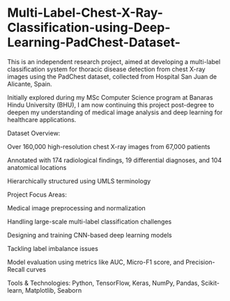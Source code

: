 # Multi-Label-Chest-X-Ray-Classification-using-Deep-Learning-PadChest-Dataset-
This is an independent research project, aimed at developing a multi-label classification system for thoracic disease detection from chest X-ray images using the PadChest dataset, collected from Hospital San Juan de Alicante, Spain.

Initially explored during my MSc Computer Science program at Banaras Hindu University (BHU), I am now continuing this project post-degree to deepen my understanding of medical image analysis and deep learning for healthcare applications.

Dataset Overview:

Over 160,000 high-resolution chest X-ray images from 67,000 patients

Annotated with 174 radiological findings, 19 differential diagnoses, and 104 anatomical locations

Hierarchically structured using UMLS terminology

Project Focus Areas:

Medical image preprocessing and normalization

Handling large-scale multi-label classification challenges

Designing and training CNN-based deep learning models

Tackling label imbalance issues

Model evaluation using metrics like AUC, Micro-F1 score, and Precision-Recall curves

Tools & Technologies:
Python, TensorFlow, Keras, NumPy, Pandas, Scikit-learn, Matplotlib, Seaborn
